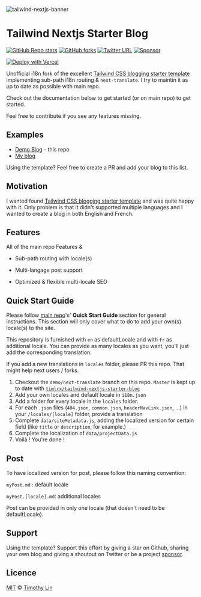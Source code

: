 ![tailwind-nextjs-banner](/public/static/images/twitter-card.png)

# Tailwind Nextjs Starter Blog

[![GitHub Repo stars](https://img.shields.io/github/stars/timlrx/tailwind-nextjs-starter-blog?style=social)](https://GitHub.com/timlrx/tailwind-nextjs-starter-blog/stargazers/)
[![GitHub forks](https://img.shields.io/github/forks/timlrx/tailwind-nextjs-starter-blog?style=social)](https://GitHub.com/timlrx/tailwind-nextjs-starter-blog/network/)
[![Twitter URL](https://img.shields.io/twitter/url?style=social&url=https%3A%2F%2Ftwitter.com%2Ftimlrxx)](https://twitter.com/timlrxx)
[![Sponsor](https://img.shields.io/static/v1?label=Sponsor&message=%E2%9D%A4&logo=GitHub&link=https://github.com/sponsors/timlrx)](https://github.com/sponsors/timlrx)

[![Deploy with Vercel](https://vercel.com/button)](https://vercel.com/new/git/external?repository-url=https://github.com/GautierArcin/i18n-tailwind-nextjs-starter-blog/tree/demo/next-translate)

Unofficial i18n fork of the excellent [Tailwind CSS blogging starter template](https://github.com/timlrx/tailwind-nextjs-starter-blog) implementing sub-path i18n routing & `next-translate`.
I try to maintin it as up to date as possible with main repo.

Check out the documentation below to get started (or on main repo) to get started.

Feel free to contribute if you see any features missing.

## Examples

- [Demo Blog](https://tailwind-nextjs-starter-blog-seven.vercel.app) - this repo
- [My blog](www.gautierarcin.com)

Using the template? Feel free to create a PR and add your blog to this list.

## Motivation

I wanted found [Tailwind CSS blogging starter template](https://github.com/timlrx/tailwind-nextjs-starter-blog) and was quite happy with it. Only problem is that it didn't supported multiple languages and I wanted to create a blog in both English and French.

## Features

All of the main repo Features &

- Sub-path routing with locale(s)

- Multi-langage post support

- Optimized & flexible multi-locale SEO

## Quick Start Guide

Please follow [main repo](https://github.com/timlrx/tailwind-nextjs-starter-blog)'s' **Quick Start Guide** section for general instructions. This section will only cover what to do to add your own(s) locale(s) to the site.

This repository is furnished with `en` as defaultLocale and with `fr` as additional locale. You can provide as many locales as you want, you'll just add the corresponding translation.

If you add a new translations in `locales` folder, please PR this repo. That might help next users / forks.

1. Checkout the `demo/next-translate` branch on this repo. `Master` is kept up to date with [`timlrx/tailwind-nextjs-starter-blog`](https://github.com/timlrx/tailwind-nextjs-starter-blog)
2. Add your own locales and default locale in `i18n.json`
3. Add a folder for every locale in the `locales` folder.
4. For each `.json` files (`404.json`, `common.json`, `headerNavLink.json`, ...) in your `/locales/[locale]` folder, provide a translation
5. Complete `data/siteMetadata.js`, adding the localized version for certain field (like `title` or `description`, for example.)
6. Complete the localization of `data/projectData.js`
7. Voilà ! You're done !

## Post

To have localized version for post, please follow this naming convention:

`myPost.md` : default locale

`myPost.[locale].md`: additional locales

Post can be provided in only one locale (that doesn't need to be defaultLocale).

## Support

Using the template? Support this effort by giving a star on Github, sharing your own blog and giving a shoutout on Twitter or be a project [sponsor](https://github.com/sponsors/timlrx).

## Licence

[MIT](https://github.com/timlrx/tailwind-nextjs-starter-blog/blob/master/LICENSE) © [Timothy Lin](https://www.timrlx.com)
